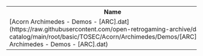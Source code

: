 <table>
<tr><th>Name</th><th>Size</th></tr>
<tr><td>
[Acorn Archimedes - Demos - [ARC].dat](https://raw.githubusercontent.com/open-retrogaming-archive/dat-catalog/main/root/basic/TOSEC/Acorn/Archimedes/Demos/[ARC]/Acorn Archimedes - Demos - [ARC].dat)
</td><td>933</td></tr>
</table>
